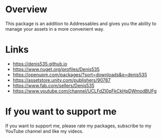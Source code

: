 # Overview
This package is an addition to Addressables and gives you the ability to manage your assets in a more convenient way.

# Links
- https://denis535.github.io
- https://www.nuget.org/profiles/Denis535
- https://openupm.com/packages/?sort=downloads&q=denis535
- https://assetstore.unity.com/publishers/90787
- https://www.fab.com/sellers/Denis535
- https://www.youtube.com/channel/UCLFdZl0pFkCkHpDWmodBUFg

# If you want to support me
If you want to support me, please rate my packages, subscribe to my YouTube channel and like my videos.
